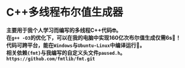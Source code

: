# C++多线程布尔值生成器
**主要用于我个人学习而编写的多线程C++代码🤓。**  
**在`g++ -O3`的优化下，可以在我的电脑中实现160亿次布尔值生成仅需6s🤯！**  
**代码可跨平台，能在`Windows`与`Ubuntu-Linux`中编译运行💪。**  
**相关依赖`{fmt}`与我编写的自定义头文件`paused.h`。**  
**`https://github.com/fmtlib/fmt.git`**
